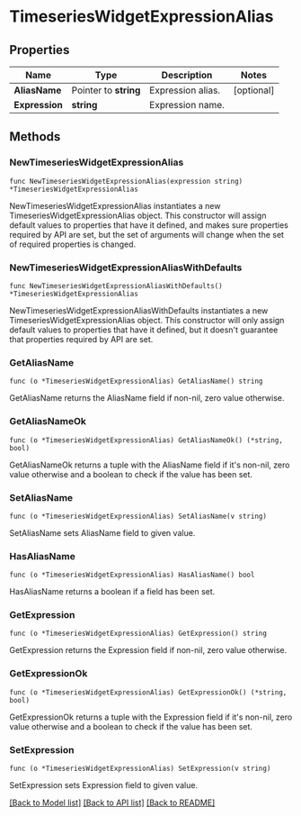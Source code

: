 # TimeseriesWidgetExpressionAlias

## Properties

| Name           | Type                  | Description       | Notes      |
| -------------- | --------------------- | ----------------- | ---------- |
| **AliasName**  | Pointer to **string** | Expression alias. | [optional] |
| **Expression** | **string**            | Expression name.  |

## Methods

### NewTimeseriesWidgetExpressionAlias

`func NewTimeseriesWidgetExpressionAlias(expression string) *TimeseriesWidgetExpressionAlias`

NewTimeseriesWidgetExpressionAlias instantiates a new TimeseriesWidgetExpressionAlias object.
This constructor will assign default values to properties that have it defined,
and makes sure properties required by API are set, but the set of arguments
will change when the set of required properties is changed.

### NewTimeseriesWidgetExpressionAliasWithDefaults

`func NewTimeseriesWidgetExpressionAliasWithDefaults() *TimeseriesWidgetExpressionAlias`

NewTimeseriesWidgetExpressionAliasWithDefaults instantiates a new TimeseriesWidgetExpressionAlias object.
This constructor will only assign default values to properties that have it defined,
but it doesn't guarantee that properties required by API are set.

### GetAliasName

`func (o *TimeseriesWidgetExpressionAlias) GetAliasName() string`

GetAliasName returns the AliasName field if non-nil, zero value otherwise.

### GetAliasNameOk

`func (o *TimeseriesWidgetExpressionAlias) GetAliasNameOk() (*string, bool)`

GetAliasNameOk returns a tuple with the AliasName field if it's non-nil, zero value otherwise
and a boolean to check if the value has been set.

### SetAliasName

`func (o *TimeseriesWidgetExpressionAlias) SetAliasName(v string)`

SetAliasName sets AliasName field to given value.

### HasAliasName

`func (o *TimeseriesWidgetExpressionAlias) HasAliasName() bool`

HasAliasName returns a boolean if a field has been set.

### GetExpression

`func (o *TimeseriesWidgetExpressionAlias) GetExpression() string`

GetExpression returns the Expression field if non-nil, zero value otherwise.

### GetExpressionOk

`func (o *TimeseriesWidgetExpressionAlias) GetExpressionOk() (*string, bool)`

GetExpressionOk returns a tuple with the Expression field if it's non-nil, zero value otherwise
and a boolean to check if the value has been set.

### SetExpression

`func (o *TimeseriesWidgetExpressionAlias) SetExpression(v string)`

SetExpression sets Expression field to given value.

[[Back to Model list]](../README.md#documentation-for-models) [[Back to API list]](../README.md#documentation-for-api-endpoints) [[Back to README]](../README.md)
